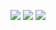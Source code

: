 <a href="https://codeclimate.com/github/drytikov/project-lvl1-s128"><img src="https://codeclimate.com/github/drytikov/project-lvl1-s128/badges/gpa.svg" /></a>
<a href="https://codeclimate.com/github/drytikov/project-lvl1-s128/coverage"><img src="https://codeclimate.com/github/drytikov/project-lvl1-s128/badges/coverage.svg" /></a>
<a href="https://codeclimate.com/github/drytikov/project-lvl1-s128"><img src="https://codeclimate.com/github/drytikov/project-lvl1-s128/badges/issue_count.svg" /></a>

<a href="https://travis-ci.org/drytikov/project-lvl1-s128.png?branch=master,staging,production"></a>
